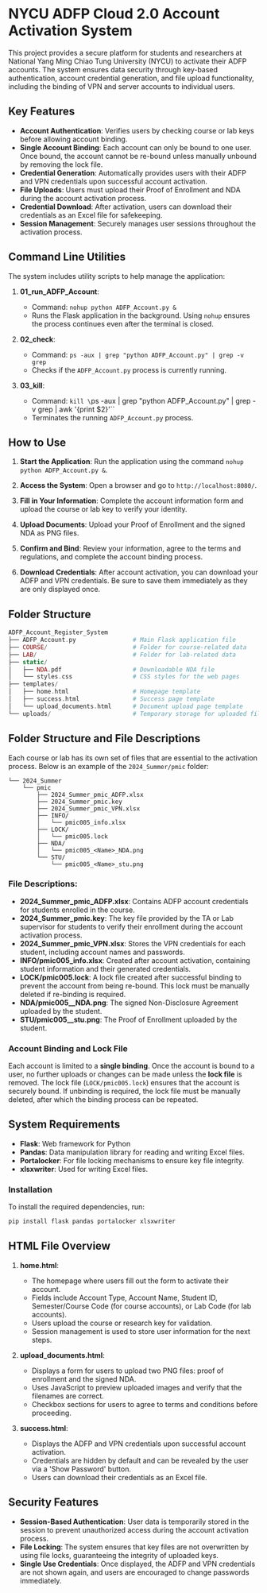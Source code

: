 # NYCU ADFP Cloud 2.0 Account Activation System

This project provides a secure platform for students and researchers at National Yang Ming Chiao Tung University (NYCU) to activate their ADFP accounts. The system ensures data security through key-based authentication, account credential generation, and file upload functionality, including the binding of VPN and server accounts to individual users.

## Key Features

* **Account Authentication**: Verifies users by checking course or lab keys before allowing account binding.
* **Single Account Binding**: Each account can only be bound to one user. Once bound, the account cannot be re-bound unless manually unbound by removing the lock file.
* **Credential Generation**: Automatically provides users with their ADFP and VPN credentials upon successful account activation.
* **File Uploads**: Users must upload their Proof of Enrollment and NDA during the account activation process.
* **Credential Download**: After activation, users can download their credentials as an Excel file for safekeeping.
* **Session Management**: Securely manages user sessions throughout the activation process.

## Command Line Utilities

The system includes utility scripts to help manage the application:

1. **01\_run\_ADFP\_Account**:

   * Command: `nohup python ADFP_Account.py &`
   * Runs the Flask application in the background. Using `nohup` ensures the process continues even after the terminal is closed.

2. **02\_check**:

   * Command: `ps -aux | grep "python ADFP_Account.py" | grep -v grep`
   * Checks if the `ADFP_Account.py` process is currently running.

3. **03\_kill**:

   * Command: `kill \`ps -aux | grep "python ADFP\_Account.py" | grep -v grep | awk '{print $2}'\`\`
   * Terminates the running `ADFP_Account.py` process.

## How to Use

1. **Start the Application**: Run the application using the command `nohup python ADFP_Account.py &`.

2. **Access the System**: Open a browser and go to `http://localhost:8080/`.

3. **Fill in Your Information**: Complete the account information form and upload the course or lab key to verify your identity.

4. **Upload Documents**: Upload your Proof of Enrollment and the signed NDA as PNG files.

5. **Confirm and Bind**: Review your information, agree to the terms and regulations, and complete the account binding process.

6. **Download Credentials**: After account activation, you can download your ADFP and VPN credentials. Be sure to save them immediately as they are only displayed once.

## Folder Structure

```php
ADFP_Account_Register_System
├── ADFP_Account.py                # Main Flask application file
├── COURSE/                        # Folder for course-related data
├── LAB/                           # Folder for lab-related data
├── static/
│   ├── NDA.pdf                    # Downloadable NDA file
│   └── styles.css                 # CSS styles for the web pages
├── templates/
│   ├── home.html                  # Homepage template
│   ├── success.html               # Success page template
│   └── upload_documents.html      # Document upload page template
└── uploads/                       # Temporary storage for uploaded files
```


## Folder Structure and File Descriptions

Each course or lab has its own set of files that are essential to the activation process. Below is an example of the `2024_Summer/pmic` folder:

```php-template
└── 2024_Summer
    └── pmic
        ├── 2024_Summer_pmic_ADFP.xlsx
        ├── 2024_Summer_pmic.key
        ├── 2024_Summer_pmic_VPN.xlsx
        ├── INFO/
        │   └── pmic005_info.xlsx
        ├── LOCK/
        │   └── pmic005.lock
        ├── NDA/
        │   └── pmic005_<Name>_NDA.png
        └── STU/
            └── pmic005_<Name>_stu.png
```

### File Descriptions:

* **2024\_Summer\_pmic\_ADFP.xlsx**: Contains ADFP account credentials for students enrolled in the course.
* **2024\_Summer\_pmic.key**: The key file provided by the TA or Lab supervisor for students to verify their enrollment during the account activation process.
* **2024\_Summer\_pmic\_VPN.xlsx**: Stores the VPN credentials for each student, including account names and passwords.
* **INFO/pmic005\_info.xlsx**: Created after account activation, containing student information and their generated credentials.
* **LOCK/pmic005.lock**: A lock file created after successful binding to prevent the account from being re-bound. This lock must be manually deleted if re-binding is required.
* **NDA/pmic005\_<Name>\_NDA.png**: The signed Non-Disclosure Agreement uploaded by the student.
* **STU/pmic005\_<Name>\_stu.png**: The Proof of Enrollment uploaded by the student.

### Account Binding and Lock File

Each account is limited to a **single binding**. Once the account is bound to a user, no further uploads or changes can be made unless the **lock file** is removed. The lock file (`LOCK/pmic005.lock`) ensures that the account is securely bound. If unbinding is required, the lock file must be manually deleted, after which the binding process can be repeated.

## System Requirements

* **Flask**: Web framework for Python
* **Pandas**: Data manipulation library for reading and writing Excel files.
* **Portalocker**: For file locking mechanisms to ensure key file integrity.
* **xlsxwriter**: Used for writing Excel files.

### Installation

To install the required dependencies, run:

```bash
pip install flask pandas portalocker xlsxwriter
```

## HTML File Overview

1. **home.html**:

   * The homepage where users fill out the form to activate their account.
   * Fields include Account Type, Account Name, Student ID, Semester/Course Code (for course accounts), or Lab Code (for lab accounts).
   * Users upload the course or research key for validation.
   * Session management is used to store user information for the next steps.

2. **upload\_documents.html**:

   * Displays a form for users to upload two PNG files: proof of enrollment and the signed NDA.
   * Uses JavaScript to preview uploaded images and verify that the filenames are correct.
   * Checkbox sections for users to agree to terms and conditions before proceeding.

3. **success.html**:

   * Displays the ADFP and VPN credentials upon successful account activation.
   * Credentials are hidden by default and can be revealed by the user via a 'Show Password' button.
   * Users can download their credentials as an Excel file.

## Security Features

* **Session-Based Authentication**: User data is temporarily stored in the session to prevent unauthorized access during the account activation process.
* **File Locking**: The system ensures that key files are not overwritten by using file locks, guaranteeing the integrity of uploaded keys.
* **Single Use Credentials**: Once displayed, the ADFP and VPN credentials are not shown again, and users are encouraged to change passwords immediately.

